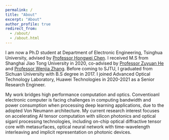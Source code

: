 ```yaml
---
permalink: /
title: "About"
excerpt: "About"
author_profile: true
redirect_from: 
  - /about/
  - /about.html
---
```



I am now a Ph.D student at Department of Electronic Engineering, Tsinghua University, advised by [Professor Hongwei Chen](https://scholar.google.com/citations?hl=en&user=rXMoLdwAAAAJ&view_op=list_works&sortby=pubdate). I received M.S from Shanghai Jiao Tong University in 2020, co-advised by [Professor Zuyuan He](https://scholar.google.com/citations?user=Kx0GvtUAAAAJ&hl=en&oi=ao) and [Professor Wenjia Zhang](https://scholar.google.com/citations?hl=en&user=3UVo_IYAAAAJ). Before coming to SJTU, I graduated from Sichuan University with B.S degree in 2017. I joined Advanced Optical Technology Laboratory, Huawei Technologies in 2020-2021 as a Senior Research Engineer.

My work bridges high performance computation and optics. Conventioanl electronic computer is facing challenges in computing bandwidth and power consumption when processing deep learning applications, due to the adopted Von Neumann architecture. My current research interest focuses on accelerating AI tensor computation with silicon photonics and optical siganl processing technologies, including on-chip optical diffractive tensor core with metasurfaces,  optical neural network with time-wavelength interleaving and implicit representation on photonic devices.
